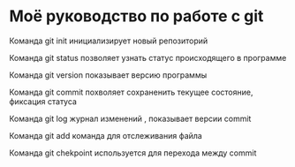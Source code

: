 # Моё руководство по работе с git
Команда git init инициализирует новый репозиторий

Команда git status позволяет узнать статус происходящего в программе 

Команда git version показывает версию программы 

Команда git commit похволяет сохраненить текущее состояние, фиксация статуса 

Команда git log журнал изменений , показывает версии commit 

Команда git add  команда для отслеживания файла 

Команда git chekpoint используется для перехода между commit 